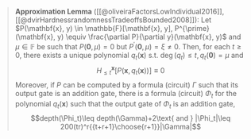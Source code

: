
> **Approximation Lemma** ([[@oliveiraFactorsLowIndividual2016]], [[@dvirHardnessrandomnessTradeoffsBounded2008]]): Let $P(\mathbf{x}, y) \in \mathbb{F}[\mathbf{x}, y], P^{\prime}(\mathbf{x}, y) \equiv \frac{\partial P}{\partial y}(\mathbf{x}, y)$ and $\mu \in \mathbb{F}$ be such that $P(\mathbf{0}, \mu)=0$ but $P^{\prime}(\mathbf{0}, \mu)=\xi \neq 0$. Then, for each $t \geq 0$, there exists a unique polynomial $q_t(\mathbf{x})$ s.t. $\operatorname{deg}\left(q_t\right) \leq t, q_t(\mathbf{0})=\mu$ and $$
H_{\leq t}^{\mathbf{x}}\left[P\left(\mathbf{x}, q_t(\mathbf{x})\right)\right] \equiv 0
$$ Moreover, if $P$ can be computed by a formula (circuit) $\Gamma$ such that its output gate is an addition gate, there is a formula (circuit) $\Phi_t$ for the polynomial $q_t(\mathbf{x})$ such that the output gate of $\Phi_t$ is an addition gate, $$depth(\Phi_t)\leq depth(\Gamma)+2\text{ and } |\Phi_t|\leq 200(tr)^r{{t+r+1}\choose{r+1}}|\Gamma|$$
